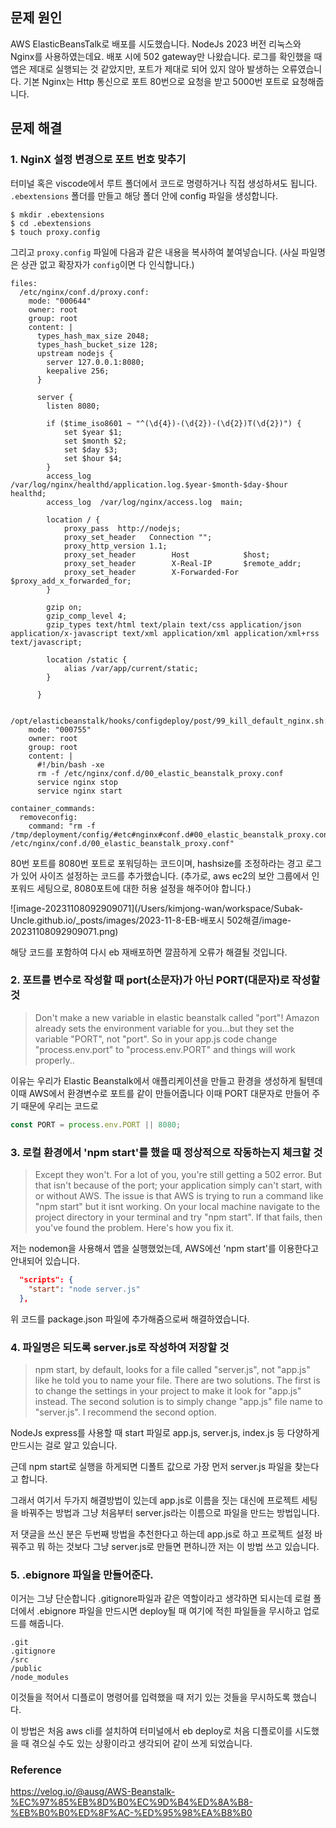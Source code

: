 

## 문제 원인

AWS ElasticBeansTalk로 배포를 시도했습니다. NodeJs 2023 버전 리눅스와 Nginx를 사용하였는데요. 배포 시에 502 gateway만 나왔습니다.
로그를 확인했을 때 앱은 제대로 실행되는 것 같았지만, 포트가 제대로 되어 있지 않아 발생하는 오류였습니다.
기본 Nginx는 Http 통신으로 포트 80번으로 요청을 받고 5000번 포트로 요청해줍니다.



## 문제 해결

### 1. NginX 설정 변경으로 포트 번호 맞추기

터미널 혹은 viscode에서 루트 폴더에서 코드로 명령하거나 직접 생성하셔도 됩니다.
`.ebextensions` 폴더를 만들고 해당 폴더 안에 config 파일을 생성합니다.

```shell
$ mkdir .ebextensions 
$ cd .ebextensions
$ touch proxy.config
```

그리고 `proxy.config` 파일에 다음과 같은 내용을 복사하여 붙여넣습니다. (사실 파일명은 상관 없고 확장자가 `config`이면 다 인식합니다.)
```null
files:
  /etc/nginx/conf.d/proxy.conf:
    mode: "000644"
    owner: root
    group: root
    content: |
      types_hash_max_size 2048;
      types_hash_bucket_size 128;
      upstream nodejs {
        server 127.0.0.1:8080;
        keepalive 256;
      }

      server {
        listen 8080;

        if ($time_iso8601 ~ "^(\d{4})-(\d{2})-(\d{2})T(\d{2})") {
            set $year $1;
            set $month $2;
            set $day $3;
            set $hour $4;
        }
        access_log /var/log/nginx/healthd/application.log.$year-$month-$day-$hour healthd;
        access_log  /var/log/nginx/access.log  main;

        location / {
            proxy_pass  http://nodejs;
            proxy_set_header   Connection "";
            proxy_http_version 1.1;
            proxy_set_header        Host            $host;
            proxy_set_header        X-Real-IP       $remote_addr;
            proxy_set_header        X-Forwarded-For $proxy_add_x_forwarded_for;
        }

        gzip on;
        gzip_comp_level 4;
        gzip_types text/html text/plain text/css application/json application/x-javascript text/xml application/xml application/xml+rss text/javascript;

        location /static {
            alias /var/app/current/static;
        }

      }

  /opt/elasticbeanstalk/hooks/configdeploy/post/99_kill_default_nginx.sh:
    mode: "000755"
    owner: root
    group: root
    content: |
      #!/bin/bash -xe
      rm -f /etc/nginx/conf.d/00_elastic_beanstalk_proxy.conf
      service nginx stop 
      service nginx start

container_commands:
  removeconfig:
    command: "rm -f /tmp/deployment/config/#etc#nginx#conf.d#00_elastic_beanstalk_proxy.conf /etc/nginx/conf.d/00_elastic_beanstalk_proxy.conf"
```

80번 포트를 8080번 포트로 포워딩하는 코드이며, hashsize를 조정하라는 경고 로그가 있어 사이즈 설정하는 코드를 추가했습니다.
(추가로, aws ec2의 보안 그룹에서 인포워드 세팅으로, 8080포트에 대한 허용 설정을 해주어야 합니다.)

![image-20231108092909071](/Users/kimjong-wan/workspace/Subak-Uncle.github.io/_posts/images/2023-11-8-EB-배포시 502해결/image-20231108092909071.png)

해당 코드를 포함하여 다시 eb 재배포하면 깔끔하게 오류가 해결될 것입니다.



### 2. 포트를 변수로 작성할 때 port(소문자)가 아닌 PORT(대문자)로 작성할 것

> Don't make a new variable in elastic beanstalk called "port"! Amazon already sets the environment variable for you...but they set the variable "PORT", not "port". So in your app.js code change "process.env.port" to "process.env.PORT" and things will work properly..

이유는 우리가 Elastic Beanstalk에서 애플리케이션을 만들고 환경을 생성하게 될텐데 이때 AWS에서 환경변수로 포트를 같이 만들어줍니다 이때 PORT 대문자로 만들어 주기 때문에 우리는 코드로

```javascript
const PORT = process.env.PORT || 8080;
```



### 3. 로컬 환경에서 'npm start'를 했을 때 정상적으로 작동하는지 체크할 것

> Except they won't. For a lot of you, you're still getting a 502 error. But that isn't because of the port; your application simply can't start, with or without AWS. The issue is that AWS is trying to run a command like "npm start" but it isnt working. On your local machine navigate to the project directory in your terminal and try "npm start". If that fails, then you've found the problem. Here's how you fix it.

저는 nodemon을 사용해서 앱을 실행했었는데, AWS에선 'npm start'를 이용한다고 안내되어 있습니다.

```json
  "scripts": {
    "start": "node server.js"
  },
```

위 코드를 package.json 파일에 추가해줌으로써 해결하였습니다.


### 4. 파일명은 되도록 server.js로 작성하여 저장할 것

> npm start, by default, looks for a file called "server.js", not "app.js" like he told you to name your file. There are two solutions. The first is to change the settings in your project to make it look for "app.js" instead. The second solution is to simply change "app.js" file name to "server.js". I recommend the second option.

NodeJs express를 사용할 때 start 파일로 app.js, server.js, index.js 등 다양하게 만드시는 걸로 알고 있습니다.

근데 npm start로 실행을 하게되면 디폴트 값으로 가장 먼저 server.js 파일을 찾는다고 합니다.

그래서 여기서 두가지 해결방법이 있는데
app.js로 이름을 짓는 대신에 프로젝트 세팅을 바꿔주는 방법과
그냥 처음부터 server.js라는 이름으로 파일을 만드는 방법입니다.

저 댓글을 쓰신 분은 두번째 방법을 추천한다고 하는데 app.js로 하고 프로젝트 설정 바꿔주고 뭐 하는 것보다
그냥 server.js로 만들면 편하니깐 저는 이 방법 쓰고 있습니다.

### 5. .ebignore 파일을 만들어준다.

이거는 그냥 단순합니다 .gitignore파일과 같은 역할이라고 생각하면 되시는데 로컬 폴더에서 .ebignore 파일을 만드시면 deploy될 때 여기에 적힌 파일들을 무시하고 업로드를 해줍니다.

```null
.git
.gitignore 
/src 
/public 
/node_modules
```

이것들을 적어서 디플로이 명령어를 입력했을 때 저기 있는 것들을 무시하도록 했습니다.

이 방법은 처음 aws cli를 설치하여 터미널에서 eb deploy로 처음 디플로이를 시도했을 때 겪으실 수도 있는 상황이라고 생각되어 같이 쓰게 되었습니다.

### Reference

https://velog.io/@ausg/AWS-Beanstalk-%EC%97%85%EB%8D%B0%EC%9D%B4%ED%8A%B8-%EB%B0%B0%ED%8F%AC-%ED%95%98%EA%B8%B0

